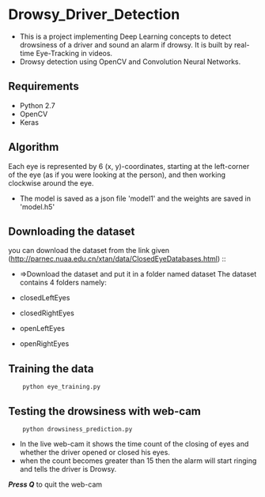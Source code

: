 # Drowsy_Driver_Detection
*   This is a project implementing Deep Learning concepts to detect drowsiness of a driver and sound an alarm if drowsy. It is built by real-time Eye-Tracking in videos.
*   Drowsy detection using OpenCV and Convolution Neural Networks.

## Requirements
*  Python 2.7
*  OpenCV
*  Keras

## Algorithm

Each eye is represented by 6 (x, y)-coordinates, starting at the left-corner of the eye (as if you were looking at the person), and then working clockwise around the eye.

* The model is saved as a json file 'model1' and the weights are saved in 'model.h5'

## Downloading the dataset
you can download the dataset from the link given (http://parnec.nuaa.edu.cn/xtan/data/ClosedEyeDatabases.html) ::
* =>Download the dataset and put it in a folder named dataset
The dataset contains 4 folders namely:

* closedLeftEyes
* closedRightEyes
* openLeftEyes
* openRightEyes

## Training the data
```
    python eye_training.py
```

## Testing the drowsiness with web-cam
~~~
    python drowsiness_prediction.py
~~~

* In the live web-cam it shows the time count of the closing of eyes and whether the driver opened or closed his eyes.
* when the count becomes greater than 15 then the alarm will start ringing and tells the driver is Drowsy.

***Press Q*** to quit the web-cam
